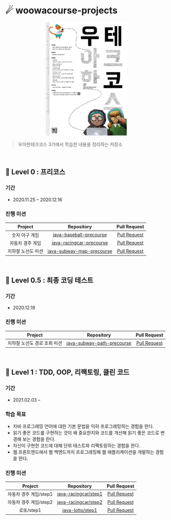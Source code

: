 # ☄ woowacourse-projects

<p align="center">
    <img src='./img/techcourse_poster_3nd.jpg' width="50%">
</p>

> 우아한테크코스 3기에서 학습한 내용을 정리하는 저장소

<br/>

## 🔮 Level 0 : 프리코스
### 기간
- 2020.11.25 – 2020.12.16

### 진행 미션
|Project |Repository |Pull Request |
|:------:|:---------:|:-----------:|
|숫자 야구 게임|[java-baseball-precourse](https://github.com/da-nyee/java-baseball-precourse/tree/da-nyee)|[Pull Request](https://github.com/woowacourse/java-baseball-precourse/pull/282)|
|자동차 경주 게임|[java-racingcar-precourse](https://github.com/da-nyee/java-racingcar-precourse/tree/da-nyee)|[Pull Request](https://github.com/woowacourse/java-racingcar-precourse/pull/260)|
|지하철 노선도 미션|[java-subway-map-precourse](https://github.com/da-nyee/java-subway-map-precourse/tree/da-nyee)|[Pull Request](https://github.com/woowacourse/java-subway-map-precourse/pull/95)|

<br/>

## 🔮 Level 0.5 : 최종 코딩 테스트
### 기간
- 2020.12.19

### 진행 미션
|Project |Repository |Pull Request |
|:------:|:---------:|:-----------:|
|지하철 노선도 경로 조회 미션|[java-subway-path-precourse](https://github.com/da-nyee/java-subway-path-precourse/tree/da-nyee)|[Pull Request](https://github.com/woowacourse/java-subway-path-precourse/pull/11)|

<br/>

## 🧩 Level 1 : TDD, OOP, 리팩토링, 클린 코드
### 기간
- 2021.02.03 –

### 학습 목표
- 자바 프로그래밍 언어에 대한 기본 문법을 익혀 프로그래밍하는 경험을 한다.
- 읽기 좋은 코드를 구현하는 것이 왜 중요한지와 코드를 개선해 읽기 좋은 코드로 변경해 보는 경험을 한다.
- 자신이 구현한 코드에 대해 단위 테스트와 리팩토링하는 경험을 한다.
- 웹 프론트엔드에서 웹 백엔드까지 프로그래밍해 웹 애플리케이션을 개발하는 경험을 한다.

### 진행 미션
|Project |Repository |Pull Request |
|:------:|:---------:|:-----------:|
|자동차 경주 게임/step1|[java-racingcar/step1](https://github.com/da-nyee/java-racingcar/tree/step1)|[Pull Request](https://github.com/woowacourse/java-racingcar/pull/184)|
|자동차 경주 게임/step2|[java-racingcar/step2](https://github.com/da-nyee/java-racingcar/tree/step2)|[Pull Request](https://github.com/woowacourse/java-racingcar/pull/237)|
|로또/step1|[java-lotto/step1](https://github.com/da-nyee/java-lotto/tree/step1)|[Pull Request](https://github.com/woowacourse/java-lotto/pull/248)|
